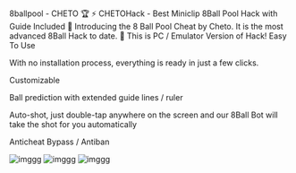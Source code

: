 8ballpool - CHETO 🏆
⚡ CHETOHack - Best Miniclip 8Ball Pool Hack with Guide Included
🎱 Introducing the 8 Ball Pool Cheat by Cheto. It is the most advanced 8Ball Hack to date.
🎱 This is PC / Emulator Version of Hack!
Easy To Use

  With no installation process, everything is ready in just a few clicks.

Customizable

  Ball prediction with extended guide lines / ruler

   Auto-shot, just double-tap anywhere on the screen and our 8Ball Bot will take the shot for you automatically

  Anticheat Bypass / Antiban


![imggg](https://i.postimg.cc/4xK6jkQH/68747470733a2f2f692e706f7374696d672e63632f37593350626b79522f3861633461322d50776b6d6c6e392d41352e6a70.jpg)
![imggg](https://i.postimg.cc/Wb166JDn/68747470733a2f2f692e706f7374696d672e63632f4e6a5173487a736a2f3861633461322d50776b6d6c6e392d41352e6a70.jpg)
![imggg](https://i.postimg.cc/y8wmHQLQ/68747470733a2f2f692e706f7374696d672e63632f6b67776e467647462f35313438652d5a642d52342d43782d474c586c2e.jpg)
